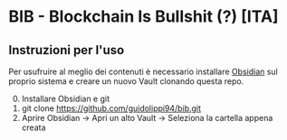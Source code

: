 # BIB - Blockchain Is Bullshit (?) [ITA]

## Instruzioni per l'uso

Per usufruire al meglio dei contenuti è necessario installare [Obsidian](https://obsidian.md/) sul proprio sistema e creare un nuovo Vault clonando questa repo.

0. Installare Obsidian e git
1. git clone https://github.com/guidolippi94/bib.git
2. Aprire Obsidian -> Apri un alto Vault -> Seleziona la cartella appena creata
